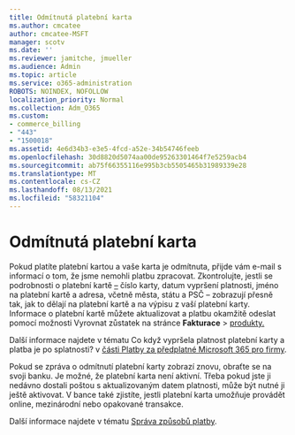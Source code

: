 ```yaml
---
title: Odmítnutá platební karta
ms.author: cmcatee
author: cmcatee-MSFT
manager: scotv
ms.date: ''
ms.reviewer: jamitche, jmueller
ms.audience: Admin
ms.topic: article
ms.service: o365-administration
ROBOTS: NOINDEX, NOFOLLOW
localization_priority: Normal
ms.collection: Adm_O365
ms.custom:
- commerce_billing
- "443"
- "1500018"
ms.assetid: 4e6d34b3-e3e5-4fcd-a52e-34b54746feeb
ms.openlocfilehash: 30d8820d5074aa00de95263301464f7e5259acb4
ms.sourcegitcommit: ab75f66355116e995b3cb5505465b31989339e28
ms.translationtype: MT
ms.contentlocale: cs-CZ
ms.lasthandoff: 08/13/2021
ms.locfileid: "58321104"
---
```

# <a name="declined-credit-card"></a>Odmítnutá platební karta

Pokud platíte platební kartou a vaše karta je odmítnuta, přijde vám e-mail s informací o tom, že jsme nemohli platbu zpracovat. Zkontrolujte, jestli se podrobnosti o platební kartě [–](https://go.microsoft.com/fwlink/p/?linkid=842054) číslo karty, datum vypršení platnosti, jméno na platební kartě a adresa, včetně města, státu a PSČ – zobrazují přesně tak, jak to dělají na platební kartě a na výpisu z vaší platební karty. Informace o platební kartě můžete aktualizovat a platbu okamžitě odeslat pomocí možnosti Vyrovnat zůstatek na stránce **Fakturace**   >  [produkty.](https://go.microsoft.com/fwlink/p/?linkid=842054)

Další informace najdete v tématu Co když vypršela platnost platební karty a platba je po splatnosti? v [části Platby za předplatné Microsoft 365 pro firmy](https://docs.microsoft.com/microsoft-365/commerce/billing-and-payments/pay-for-your-subscription#what-if-my-credit-card-was-declined-and-my-payment-is-past-due).
  
Pokud se zpráva o odmítnutí platební karty zobrazí znovu, obraťte se na svoji banku. Je možné, že platební karta není aktivní. Třeba pokud jste ji nedávno dostali poštou s aktualizovaným datem platnosti, může být nutné ji ještě aktivovat. V bance také zjistíte, jestli platební karta umožňuje provádět online, mezinárodní nebo opakované transakce.  
  
Další informace najdete v tématu [Správa způsobů platby](https://docs.microsoft.com/microsoft-365/commerce/billing-and-payments/manage-payment-methods).